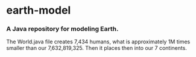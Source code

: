 # earth-model
### A Java repository for modeling Earth.
The World.java file creates 7,434 humans, what is approximately 1M times smaller than our 7,632,819,325.
Then it places then into our 7 continents.
